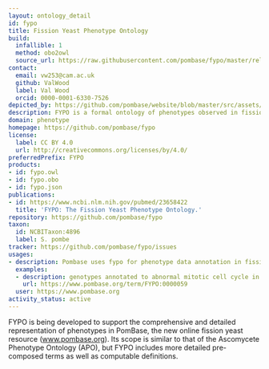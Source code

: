 ```yaml
---
layout: ontology_detail
id: fypo
title: Fission Yeast Phenotype Ontology
build:
  infallible: 1
  method: obo2owl
  source_url: https://raw.githubusercontent.com/pombase/fypo/master/release/fypo.owl
contact:
  email: vw253@cam.ac.uk
  github: ValWood
  label: Val Wood
  orcid: 0000-0001-6330-7526
depicted_by: https://github.com/pombase/website/blob/master/src/assets/FYPO_logo_tiny.png
description: FYPO is a formal ontology of phenotypes observed in fission yeast.
domain: phenotype
homepage: https://github.com/pombase/fypo
license:
  label: CC BY 4.0
  url: http://creativecommons.org/licenses/by/4.0/
preferredPrefix: FYPO
products:
- id: fypo.owl
- id: fypo.obo
- id: fypo.json
publications:
- id: https://www.ncbi.nlm.nih.gov/pubmed/23658422
  title: 'FYPO: The Fission Yeast Phenotype Ontology.'
repository: https://github.com/pombase/fypo
taxon:
  id: NCBITaxon:4896
  label: S. pombe
tracker: https://github.com/pombase/fypo/issues
usages:
- description: Pombase uses fypo for phenotype data annotation in fission yeast
  examples:
  - description: genotypes annotated to abnormal mitotic cell cycle in fission yeast
    url: https://www.pombase.org/term/FYPO:0000059
  user: https://www.pombase.org
activity_status: active
---
```


FYPO is being developed to support the comprehensive and detailed representation of phenotypes in PomBase, the new online fission yeast resource (www.pombase.org). Its scope is similar to that of the Ascomycete Phenotype Ontology (APO), but FYPO includes more detailed pre-composed terms as well as computable definitions.
